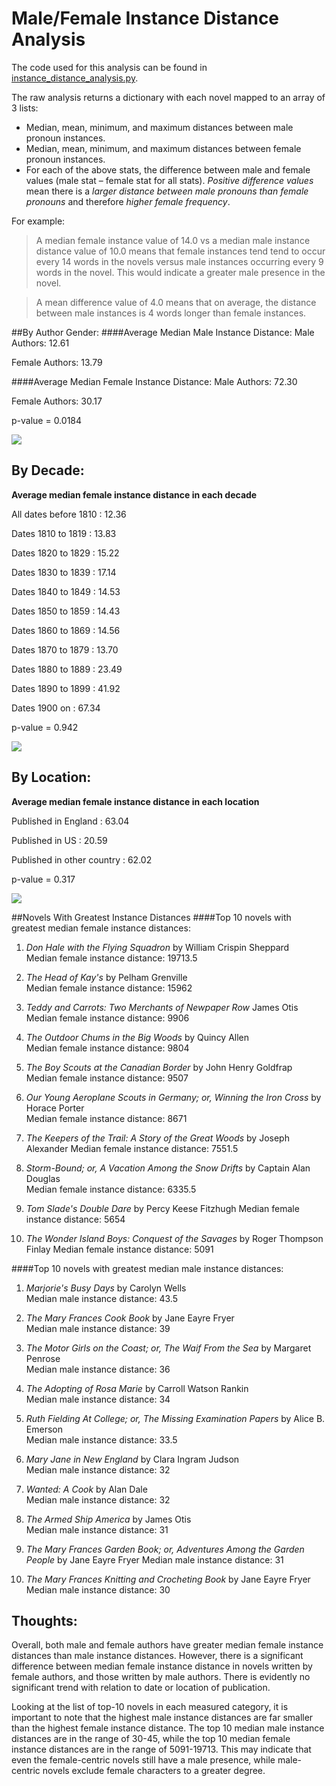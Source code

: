 # Male/Female Instance Distance Analysis

The code used for this analysis can be found in [instance\_distance\_analysis.py](https://github\.com/dhmit/gender_novels/blob/master/gender_novels/analysis/instance_distance_analysis.py).

The raw analysis returns a dictionary with each novel mapped to an array of 3 lists:

* Median, mean, minimum, and maximum distances between male pronoun instances.
* Median, mean, minimum, and maximum distances between female pronoun instances.
* For each of the above stats, the difference between male and female values (male stat – female 
stat for all stats).
*Positive difference values* mean there is a *larger distance between male pronouns than female pronouns* and therefore
*higher female frequency*.

For example:
>A median female instance value of 14.0 vs a median male instance distance value of 10.0 means that female instances tend
tend to occur every 14 words in the novels versus male instances occurring every 9 words in the novel. This would indicate
a greater male presence in the novel.

> A mean difference value of 4.0 means that on average, the distance between male instances is 4 words longer than female
instances.

##By Author Gender:
####Average Median Male Instance Distance:
Male Authors: 12.61

Female Authors: 13.79

####Average Median Female Instance Distance:
Male Authors: 72.30

Female Authors: 30.17

p-value = 0.0184

![](/static/markdowns/images/median_female_instance_distance_by_author_gender.png)

## By Decade:

**Average median female instance distance in each decade**

All dates before 1810 : 12.36

Dates 1810 to 1819 : 13.83

Dates 1820 to 1829 : 15.22

Dates 1830 to 1839 : 17.14

Dates 1840 to 1849 : 14.53

Dates 1850 to 1859 : 14.43

Dates 1860 to 1869 : 14.56

Dates 1870 to 1879 : 13.70

Dates 1880 to 1889 : 23.49

Dates 1890 to 1899 : 41.92

Dates 1900 on : 67.34

p-value = 0.942

![](/static/markdowns/images/median_female_instance_distance_by_date.png)

## By Location:
**Average median female instance distance in each location**

Published in England : 63.04

Published in US : 20.59

Published in other country : 62.02

p-value = 0.317

![](/static/markdowns/images/median_female_instance_distance_by_location.png)


##Novels With Greatest Instance Distances
####Top 10 novels with greatest median female instance distances:
1. *Don Hale with the Flying Squadron* by William Crispin Sheppard  
    Median female instance distance: 19713.5

2. *The Head of Kay's* by Pelham Grenville  
    Median female instance distance: 15962

3. *Teddy and Carrots: Two Merchants of Newpaper Row* James Otis  
    Median female instance distance: 9906

4. *The Outdoor Chums in the Big Woods* by Quincy Allen  
    Median female instance distance: 9804

5. *The Boy Scouts at the Canadian Border* by John Henry Goldfrap  
    Median female instance distance: 9507

6. *Our Young Aeroplane Scouts in Germany; or, Winning the Iron Cross* by Horace Porter  
    Median female instance distance: 8671

7. *The Keepers of the Trail: A Story of the Great Woods* by Joseph Alexander
    Median female instance distance: 7551.5

8. *Storm-Bound; or, A Vacation Among the Snow Drifts* by Captain Alan Douglas  
    Median female instance distance: 6335.5

9.  *Tom Slade's Double Dare* by Percy Keese Fitzhugh
    Median female instance distance: 5654

10. *The Wonder Island Boys: Conquest of the Savages* by Roger Thompson Finlay
    Median female instance distance: 5091


####Top 10 novels with greatest median male instance distances:
1. *Marjorie's Busy Days* by Carolyn Wells  
    Median male instance distance: 43.5

2. *The Mary Frances Cook Book* by Jane Eayre Fryer  
    Median male instance distance: 39

3. *The Motor Girls on the Coast; or, The Waif From the Sea* by Margaret Penrose  
    Median male instance distance: 36

4. *The Adopting of Rosa Marie* by Carroll Watson Rankin  
    Median male instance distance: 34

5. *Ruth Fielding At College; or, The Missing Examination Papers* by Alice B. Emerson  
    Median male instance distance: 33.5

6. *Mary Jane in New England* by Clara Ingram Judson  
    Median male instance distance: 32

7. *Wanted: A Cook* by Alan Dale  
    Median male instance distance: 32

8. *The Armed Ship America* by James Otis  
    Median male instance distance: 31

9.  *The Mary Frances Garden Book; or, Adventures Among the Garden People* by Jane Eayre Fryer
    Median male instance distance: 31

10. *The Mary Frances Knitting and Crocheting Book* by Jane Eayre Fryer
    Median male instance distance: 30

## Thoughts:
Overall, both male and female authors have greater median female instance distances than male instance distances.
However, there is a significant difference between median female instance distance in novels written by female authors,
and those written by male authors. There is evidently no significant trend with relation to date or location of
publication.

Looking at the list of top-10 novels in each measured category, it is important to note that the highest male instance distances
are far smaller than the highest female instance distance. The top 10 median male instance distances are in the range of
30-45, while the top 10 median female instance distances are in the range of 5091-19713. This may indicate that even the female-centric novels still have a male
presence, while male-centric novels exclude female characters to a greater degree.
